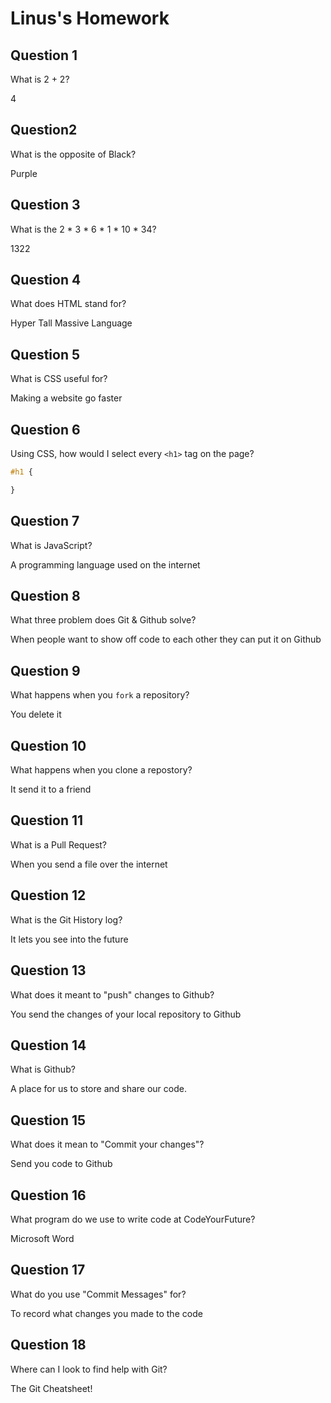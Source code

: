 # Linus's Homework

## Question 1

What is 2 + 2?

4

## Question2

What is the opposite of Black?

Purple

## Question 3

What is the  2 * 3 * 6 * 1 * 10 * 34?

1322

## Question 4 

What does HTML stand for?

Hyper Tall Massive Language

## Question 5

What is CSS useful for?

Making a website go faster

## Question 6

Using CSS, how would I select every `<h1>` tag on the page?

```css
#h1 {

}
```

## Question 7

What is JavaScript?

A programming language used on the internet

## Question 8

What three problem does Git & Github solve?

When people want to show off code to each other they can put it on Github

## Question 9

What happens when you `fork` a repository?

You delete it

## Question 10 

What happens when you clone a repostory?

It send it to a friend

## Question 11

What is a Pull Request?

When you send a file over the internet

## Question 12

What is the Git History log?

It lets you see into the future

## Question 13

What does it meant to "push" changes to Github?

You send the changes of your local repository to Github

## Question 14

What is Github?

A place for us to store and share our code.

## Question 15

What does it mean to "Commit your changes"?

Send you code to Github

## Question 16

What program do we use to write code at CodeYourFuture?

Microsoft Word

## Question 17

What do you use "Commit Messages" for?

To record what changes you made to the code

## Question 18

Where can I look to find help with Git?

The Git Cheatsheet!
